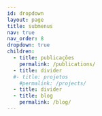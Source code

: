 ```yaml
---
id: dropdown
layout: page
title: submenus
nav: true
nav_order: 8
dropdown: true
children:
  - title: publicações
    permalink: /publications/
  - title: divider
  #- title: projetos
    #permalink: /projects/
  - title: divider
  - title: blog
    permalink: /blog/
---
```

